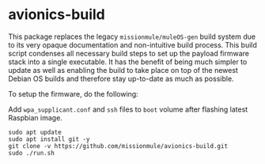 # avionics-build

This package replaces the legacy `missionmule/muleOS-gen` build system due to
its very opaque documentation and non-intuitive build process. This build script
condenses all necessary build steps to set up the payload firmware stack into a
single executable. It has the benefit of being much simpler to update as well as
enabling the build to take place on top of the newest Debian OS builds and
therefore stay up-to-date as much as possible.

To setup the firmware, do the following:

Add `wpa_supplicant.conf` and `ssh` files to `boot` volume after flashing latest
Raspbian image.

```
sudo apt update
sudo apt install git -y
git clone -v https://github.com/missionmule/avionics-build.git
sudo ./run.sh
```
